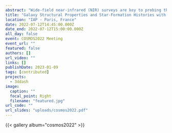 ```yaml
---
abstract: "Wide-field near-infrared (NIR) surveys are key to probing the evolution of massive galaxies at high redshift. The 3D-DASH survey offers the largest NIR image with the Hubble Space Telescope to date, covering over 1.43 sq. deg. of the COSMOS field in WFC3/F160W imaging. Combining this NIR data with existing optical imaging from ACS/F814W, multi-wavelength studies of galaxy colors and  stellar populations can be conducted across almost the entirety of the COSMOS field. In this talk, I will present the 3D-DASH F160W mosaic and related tools, now available to the community. We demonstrate that morphological parameters describing galaxy shapes in DASH imaging are robust out to z~2 and down to log(M)~9.  In addition to measuring the size-mass relation of massive galaxies, I will also share preliminary results studying the resolved star-formation histories of massive quenched galaxies."
title: "Galaxy Structural Properties and Star-Formation Histories with 3D-DASH"
location: "IAP - Paris, France"
date: 2022-07-12T14:45:00.000Z
date_end: 2022-07-12T15:00:00.000Z
all_day: false
event: COSMOS2022 Meeting
event_url: ""
featured: false
authors: []
url_video: ""
links: []
publishDate: 2023-01-09
tags: [contributed]
projects:
  - 3ddash
image:
  caption: ""
  focal_point: Right
  filename: "featured.jpg"
url_code: ""
url_slides: "uploads/cosmos2022.pdf"
---
```


{{< gallery album="cosmos2022" >}}
